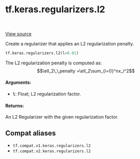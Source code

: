 <div itemscope itemtype="http://developers.google.com/ReferenceObject">
<meta itemprop="name" content="tf.keras.regularizers.l2" />
<meta itemprop="path" content="Stable" />
</div>

# tf.keras.regularizers.l2

<!-- Insert buttons and diff -->

<table class="tfo-notebook-buttons tfo-api" align="left">
</table>

<a target="_blank" href="/code/stable/tensorflow/python/keras/regularizers.py">View source</a>



Create a regularizer that applies an L2 regularization penalty.

``` python
tf.keras.regularizers.l2(l=0.01)
```



<!-- Placeholder for "Used in" -->

The L2 regularization penalty is computed as:
$$\ell_2\,\,penalty =\ell_2\sum_{i=0}^nx_i^2$$

#### Arguments:


* <b>`l`</b>: Float; L2 regularization factor.


#### Returns:

An L2 Regularizer with the given regularization factor.


## Compat aliases

* `tf.compat.v1.keras.regularizers.l2`
* `tf.compat.v2.keras.regularizers.l2`

